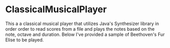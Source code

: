 # ClassicalMusicalPlayer
This a a classical musical player that utilizes Java's Synthesizer library in order order to read scores from a file and plays the notes based on the note, octave and duration.
Below I've provided a sample of Beethoven's Fur Elise to be played. 
